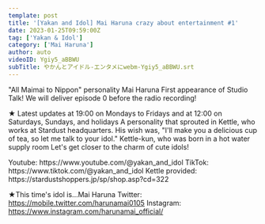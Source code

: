 ```yaml
---
template: post
title: '[Yakan and Idol] Mai Haruna crazy about entertainment #1'
date: 2023-01-25T09:59:00Z
tag: ['Yakan & Idol']
category: ['Mai Haruna']
author: auto 
videoID: Ygiy5_aBBWU
subTitle: やかんとアイドル-エンタメにwebm-Ygiy5_aBBWU.srt
---
```

"All Maimai to Nippon" personality Mai Haruna
First appearance of Studio Talk! We will deliver episode 0 before the radio recording!

★ Latest updates at 19:00 on Mondays to Fridays and at 12:00 on Saturdays, Sundays, and holidays
A personality that sprouted in Kettle, who works at Stardust headquarters.
His wish was, "I'll make you a delicious cup of tea, so let me talk to your idol."
Kettle-kun, who was born in a hot water supply room
Let's get closer to the charm of cute idols!

<Kettle and Idol>
Youtube: https://www.youtube.com/@yakan_and_idol
TikTok: https://www.tiktok.com/@yakan_and_idol
Kettle provided: https://stardustshoppers.jp/sp/shop.asp?cd=322

★This time's idol is...Mai Haruna
<Mai Haruna>
Twitter: https://mobile.twitter.com/harunamai0105
Instagram: https://www.instagram.com/harunamai_official/
